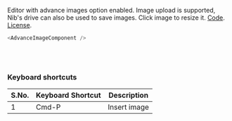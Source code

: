 Editor with advance images option enabled. Image upload is supported, Nib's drive can also be used to save images. Click image to resize it. <a target="_blank" href="https://github.com/nib-edit/Nib/blob/master/packages/docs/advance-features/AdvanceImage/index.jsx">Code</a>. [License](#/License).
<br />

```js
<AdvanceImageComponent />
```

<br />
<br />

### Keyboard shortcuts

| S.No. | Keyboard Shortcut | Description  |
| ----- | ----------------- | ------------ |
| 1     | Cmd-P             | Insert image |
